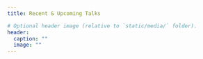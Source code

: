 ```yaml
---
title: Recent & Upcoming Talks

# Optional header image (relative to `static/media/` folder).
header:
  caption: ""
  image: ""
---
```

